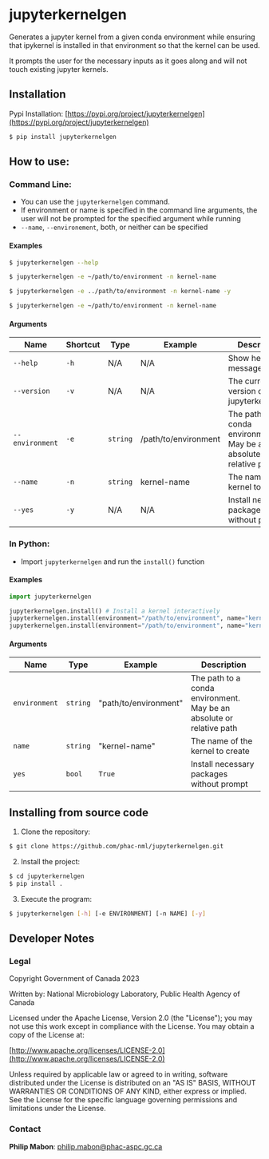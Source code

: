 # jupyterkernelgen

Generates a jupyter kernel from a given conda environment
while ensuring that ipykernel is installed in that environment
so that the kernel can be used.

It prompts the user for the necessary inputs as it goes along
and will not touch existing jupyter kernels.

## Installation

Pypi Installation:
[https://pypi.org/project/jupyterkernelgen](https://pypi.org/project/jupyterkernelgen)

```sh
$ pip install jupyterkernelgen
```

## How to use:

### Command Line:

- You can use the `jupyterkernelgen` command.
- If environment or name is specified in the command line arguments,
    the user will not be prompted for the specified argument while running
- `--name`, `--environement`, both, or neither can be specified

#### Examples

```sh
$ jupyterkernelgen --help
```

```sh
$ jupyterkernelgen -e ~/path/to/environment -n kernel-name
```

```sh
$ jupyterkernelgen -e ../path/to/environment -n kernel-name -y
```

```sh
$ jupyterkernelgen -e ~/path/to/environment -n kernel-name
```

#### Arguments

| Name            | Shortcut | Type     | Example              | Description                                                          |
|-----------------|----------|----------|----------------------|----------------------------------------------------------------------|
| `--help`        | `-h`     | N/A      | N/A                  | Show help message.                                                   |
| `--version`     | `-v`     | N/A      | N/A                  | The current version of jupyterkernelgen                              |
| `--environment` | `-e`     | `string` | /path/to/environment | The path to a conda environment. May be an absolute or relative path |
| `--name`        | `-n`     | `string` | kernel-name          | The name of the kernel to create                                     |
| `--yes`         | `-y`     | N/A      | N/A                  | Install necessary packages without prompt                            |

### In Python:

- Import `jupyterkernelgen` and run the `install()` function

#### Examples

```py
import jupyterkernelgen

jupyterkernelgen.install() # Install a kernel interactively
jupyterkernelgen.install(environment="/path/to/environment", name="kernel-name") # Install a kernel with a specified path and name
jupyterkernelgen.install(environment="/path/to/environment", name="kernel-name", yes=True) # Install a kernel without prompts
```

#### Arguments

| Name          | Type     | Example               | Description                                                          |
|---------------|----------|-----------------------|----------------------------------------------------------------------|
| `environment` | `string` | "path/to/environment" | The path to a conda environment. May be an absolute or relative path |
| `name`        | `string` | "kernel-name"         | The name of the kernel to create                                     |
| `yes`         | `bool`   | `True`                | Install necessary packages without prompt                            |

## Installing from source code

1. Clone the repository:

```sh
$ git clone https://github.com/phac-nml/jupyterkernelgen.git
```

2. Install the project:

```sh
$ cd jupyterkernelgen
$ pip install .
```

3. Execute the program:
```sh
$ jupyterkernelgen [-h] [-e ENVIRONMENT] [-n NAME] [-y]
```

## Developer Notes

### Legal

Copyright Government of Canada 2023

Written by: National Microbiology Laboratory, Public Health Agency of Canada

Licensed under the Apache License, Version 2.0 (the "License");
you may not use this work except in compliance with the License.
You may obtain a copy of the License at:

[http://www.apache.org/licenses/LICENSE-2.0](http://www.apache.org/licenses/LICENSE-2.0)

Unless required by applicable law or agreed to in writing,
software distributed under the License is distributed on an "AS IS" BASIS,
WITHOUT WARRANTIES OR CONDITIONS OF ANY KIND, either express or implied.
See the License for the specific language governing permissions and limitations under the License.

### Contact

**Philip Mabon**: [philip.mabon@phac-aspc.gc.ca](philip.mabon@phac-aspc.gc.ca)
